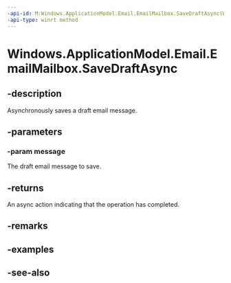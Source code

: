 ```yaml
---
-api-id: M:Windows.ApplicationModel.Email.EmailMailbox.SaveDraftAsync(Windows.ApplicationModel.Email.EmailMessage)
-api-type: winrt method
---
```


<!-- Method syntax
public Windows.Foundation.IAsyncAction SaveDraftAsync(Windows.ApplicationModel.Email.EmailMessage message)
-->

# Windows.ApplicationModel.Email.EmailMailbox.SaveDraftAsync

## -description
Asynchronously saves a draft email message.

## -parameters
### -param message
The draft email message to save.

## -returns
An async action indicating that the operation has completed.

## -remarks

## -examples

## -see-also
